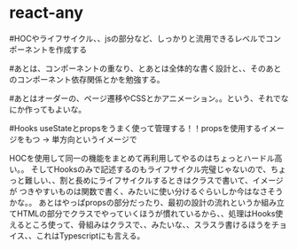 # react-any

#HOCやライフサイクル、、jsの部分など、しっかりと流用できるレベルでコンポーネントを作成する

#あとは、コンポーネントの重なり、とあとは全体的な書く設計と、、そのあとのコンポーネント依存関係とかを勉強する。

#あとはオーダーの、ページ遷移やCSSとかアニメーション。。という、それでなにか作ってもよいな。

#Hooks useStateとpropsをうまく使って管理する！！propsを使用するイメージをもつ -> 単方向というイメージで

HOCを使用して同一の機能をまとめて再利用してやるのはちょっとハードル高い。。
そしてHooksのみで記述するのもライフサイクル完璧じゃないので、ちょっと難しい、、割と長めにライフサイクルするときはクラスで書いて、イメージが
つきやすいものは関数で書く、みたいに使い分けるぐらいしか今はなさそうかな。。
あとはやっぱpropsの部分だったり、最初の設計の流れというか組み立てHTMLの部分でクラスでやっていくほうが慣れているから、、処理はHooks使えるところ使って、骨組みはクラスで、、みたいな、、スラスラ書けるほうをチョイス、、これはTypescriptにも言える。
